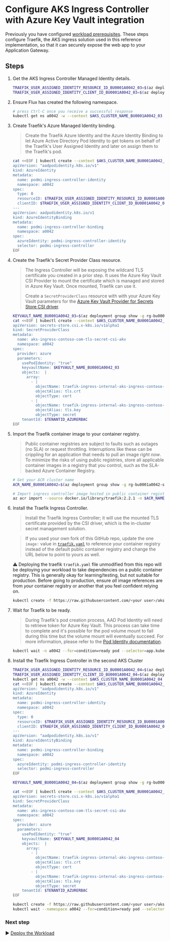 # Configure AKS Ingress Controller with Azure Key Vault integration

Previously you have configured [workload prerequisites](./08-workload-prerequisites.md). These steps configure Traefik, the AKS ingress solution used in this reference implementation, so that it can securely expose the web app to your Application Gateway.

## Steps

1. Get the AKS Ingress Controller Managed Identity details.

   ```bash
   TRAEFIK_USER_ASSIGNED_IDENTITY_RESOURCE_ID_BU0001A0042_03=$(az deployment group show --resource-group rg-bu0001a0042-03 -n cluster-stamp --query properties.outputs.aksIngressControllerPodManagedIdentityResourceId.value -o tsv)
   TRAEFIK_USER_ASSIGNED_IDENTITY_CLIENT_ID_BU0001A0042_03=$(az deployment group show --resource-group rg-bu0001a0042-03 -n cluster-stamp --query properties.outputs.aksIngressControllerPodManagedIdentityClientId.value -o tsv)
   ```

1. Ensure Flux has created the following namespace.

   ```bash
   # press Ctrl-C once you receive a successful response
   kubectl get ns a0042 -w --context $AKS_CLUSTER_NAME_BU0001A0042_03
   ```

1. Create Traefik's Azure Managed Identity binding.

   > Create the Traefik Azure Identity and the Azure Identity Binding to let Azure Active Directory Pod Identity to get tokens on behalf of the Traefik's User Assigned Identity and later on assign them to the Traefik's pod.

   ```bash
   cat <<EOF | kubectl create --context $AKS_CLUSTER_NAME_BU0001A0042_03 -f -
   apiVersion: "aadpodidentity.k8s.io/v1"
   kind: AzureIdentity
   metadata:
     name: podmi-ingress-controller-identity
     namespace: a0042
   spec:
     type: 0
     resourceID: $TRAEFIK_USER_ASSIGNED_IDENTITY_RESOURCE_ID_BU0001A0042_03
     clientID: $TRAEFIK_USER_ASSIGNED_IDENTITY_CLIENT_ID_BU0001A0042_03
   ---
   apiVersion: aadpodidentity.k8s.io/v1
   kind: AzureIdentityBinding
   metadata:
     name: podmi-ingress-controller-binding
     namespace: a0042
   spec:
     azureIdentity: podmi-ingress-controller-identity
     selector: podmi-ingress-controller
   EOF
   ```

1. Create the Traefik's Secret Provider Class resource.

   > The Ingress Controller will be exposing the wildcard TLS certificate you created in a prior step. It uses the Azure Key Vault CSI Provider to mount the certificate which is managed and stored in Azure Key Vault. Once mounted, Traefik can use it.
   >
   > Create a `SecretProviderClass` resource with with your Azure Key Vault parameters for the [Azure Key Vault Provider for Secrets Store CSI driver](https://github.com/Azure/secrets-store-csi-driver-provider-azure).

   ```bash
   KEYVAULT_NAME_BU0001A0042_03=$(az deployment group show -g rg-bu0001a0042-03 -n cluster-stamp  --query properties.outputs.keyVaultName.value -o tsv)
   cat <<EOF | kubectl create --context $AKS_CLUSTER_NAME_BU0001A0042_03 -f -
   apiVersion: secrets-store.csi.x-k8s.io/v1alpha1
   kind: SecretProviderClass
   metadata:
     name: aks-ingress-contoso-com-tls-secret-csi-akv
     namespace: a0042
   spec:
     provider: azure
     parameters:
       usePodIdentity: "true"
       keyvaultName: $KEYVAULT_NAME_BU0001A0042_03
       objects:  |
         array:
           - |
             objectName: traefik-ingress-internal-aks-ingress-contoso-com-tls
             objectAlias: tls.crt
             objectType: cert
           - |
             objectName: traefik-ingress-internal-aks-ingress-contoso-com-tls
             objectAlias: tls.key
             objectType: secret
       tenantId: $TENANTID_AZURERBAC
   EOF
   ```

1. Import the Traefik container image to your container registry.

   > Public container registries are subject to faults such as outages (no SLA) or request throttling. Interruptions like these can be crippling for an application that needs to pull an image _right now_. To minimize the risks of using public registries, store all applicable container images in a registry that you control, such as the SLA-backed Azure Container Registry.

   ```bash
   # Get your ACR cluster name
   ACR_NAME_BU0001A0042=$(az deployment group show -g rg-bu0001a0042-shared -n shared-svcs-stamp --query properties.outputs.containerRegistryName.value -o tsv)

   # Import ingress controller image hosted in public container registries
   az acr import --source docker.io/library/traefik:2.2.1 -n $ACR_NAME_BU0001A0042
   ```

1. Install the Traefik Ingress Controller.

   > Install the Traefik Ingress Controller; it will use the mounted TLS certificate provided by the CSI driver, which is the in-cluster secret management solution.

   > If you used your own fork of this GitHub repo, update the one `image:` value in [`traefik.yaml`](./workload/traefik.yaml) to reference your container registry instead of the default public container registry and change the URL below to point to yours as well.

   :warning: Deploying the traefik `traefik.yaml` file unmodified from this repo will be deploying your workload to take dependencies on a public container registry. This is generally okay for learning/testing, but not suitable for production. Before going to production, ensure _all_ image references are from _your_ container registry or another that you feel confident relying on.

   ```bash
   kubectl create -f https://raw.githubusercontent.com/<your user>/aks-secure-baseline/main/workload/traefik-03.yaml --context $AKS_CLUSTER_NAME_BU0001A0042_03
   ```

1. Wait for Traefik to be ready.

   > During Traefik's pod creation process, AAD Pod Identity will need to retrieve token for Azure Key Vault. This process can take time to complete and it's possible for the pod volume mount to fail during this time but the volume mount will eventually succeed. For more information, please refer to the [Pod Identity documentation](https://github.com/Azure/secrets-store-csi-driver-provider-azure/blob/master/docs/pod-identity-mode.md).

   ```bash
   kubectl wait -n a0042 --for=condition=ready pod --selector=app.kubernetes.io/name=traefik-ingress-ilb --timeout=90s --context $AKS_CLUSTER_NAME_BU0001A0042_03
   ```

1. Install the Traefik Ingress Controller in the second AKS Cluster

   ```bash
   TRAEFIK_USER_ASSIGNED_IDENTITY_RESOURCE_ID_BU0001A0042_04=$(az deployment group show --resource-group rg-bu0001a0042-04 -n cluster-stamp --query properties.outputs.aksIngressControllerPodManagedIdentityResourceId.value -o tsv)
   TRAEFIK_USER_ASSIGNED_IDENTITY_CLIENT_ID_BU0001A0042_04=$(az deployment group show --resource-group rg-bu0001a0042-04 -n cluster-stamp --query properties.outputs.aksIngressControllerPodManagedIdentityClientId.value -o tsv)
   kubectl get ns a0042 -w --context $AKS_CLUSTER_NAME_BU0001A0042_04
   cat <<EOF | kubectl create --context $AKS_CLUSTER_NAME_BU0001A0042_04 -f -
   apiVersion: "aadpodidentity.k8s.io/v1"
   kind: AzureIdentity
   metadata:
     name: podmi-ingress-controller-identity
     namespace: a0042
   spec:
     type: 0
     resourceID: $TRAEFIK_USER_ASSIGNED_IDENTITY_RESOURCE_ID_BU0001A0042_04
     clientID: $TRAEFIK_USER_ASSIGNED_IDENTITY_CLIENT_ID_BU0001A0042_04
   ---
   apiVersion: "aadpodidentity.k8s.io/v1"
   kind: AzureIdentityBinding
   metadata:
     name: podmi-ingress-controller-binding
     namespace: a0042
   spec:
     azureIdentity: podmi-ingress-controller-identity
     selector: podmi-ingress-controller
   EOF

   KEYVAULT_NAME_BU0001A0042_04=$(az deployment group show -g rg-bu0001a0042-04 -n cluster-stamp  --query properties.outputs.keyVaultName.value -o tsv)

   cat <<EOF | kubectl create --context $AKS_CLUSTER_NAME_BU0001A0042_04 -f -
   apiVersion: secrets-store.csi.x-k8s.io/v1alpha1
   kind: SecretProviderClass
   metadata:
     name: aks-ingress-contoso-com-tls-secret-csi-akv
     namespace: a0042
   spec:
     provider: azure
     parameters:
       usePodIdentity: "true"
       keyvaultName: $KEYVAULT_NAME_BU0001A0042_04
       objects:  |
         array:
           - |
             objectName: traefik-ingress-internal-aks-ingress-contoso-com-tls
             objectAlias: tls.crt
             objectType: cert
           - |
             objectName: traefik-ingress-internal-aks-ingress-contoso-com-tls
             objectAlias: tls.key
             objectType: secret
       tenantId: $TENANTID_AZURERBAC
   EOF

   kubectl create -f https://raw.githubusercontent.com/<your user>/aks-secure-baseline/main/workload/traefik-04.yaml --context $AKS_CLUSTER_NAME_BU0001A0042_04
   kubectl wait --namespace a0042 --for=condition=ready pod --selector=app.kubernetes.io/name=traefik-ingress-ilb --timeout=90s --context $AKS_CLUSTER_NAME_BU0001A0042_04
   ```

### Next step

:arrow_forward: [Deploy the Workload](./09-workload.md)
